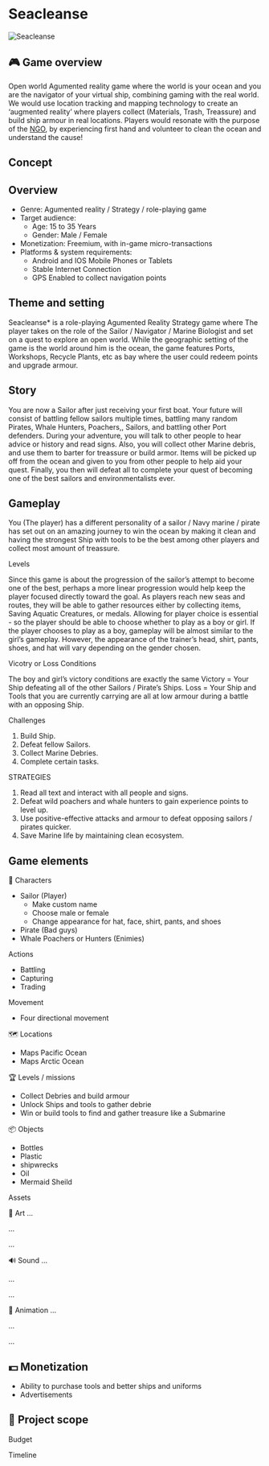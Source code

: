 # Seacleanse
![Seacleanse](https://i.pinimg.com/originals/17/22/2b/17222bd9b5018b048ffbb075350f6749.png)
## 🎮️ Game overview

Open world Agumented reality game where the world is your ocean and you are the navigator of your virtual ship, combining gaming with the real world.
We would use location tracking and mapping technology to create an ‘augmented reality’ where players collect (Materials, Trash, Treassure) and build ship armour in real locations.
Players would resonate with the purpose of the [NGO](http://seacleanse.org), by experiencing first hand and volunteer to clean the ocean and understand the cause!  

## Concept
## Overview
- Genre: Agumented reality / Strategy / role-playing game
- Target audience: 
  - Age: 15 to 35 Years
  - Gender: Male / Female
- Monetization: Freemium, with in-game micro-transactions
- Platforms & system requirements:  
  - Android and IOS Mobile Phones or Tablets
  - Stable Internet Connection 
  - GPS Enabled to collect navigation points

## Theme and setting
Seacleanse* is a role-playing Agumented Reality Strategy game where The player takes on the role of the Sailor / Navigator / Marine Biologist and set on a quest to explore an open world. While the geographic setting of the game is the world around him is the ocean, the game features Ports, Workshops, Recycle Plants, etc as bay where the user could redeem points and upgrade armour.

## Story
You are now a Sailor after just receiving your first boat. 
Your future will consist of battling fellow sailors multiple times, battling many random Pirates, Whale Hunters, Poachers,, Sailors, and battling other Port defenders. During your adventure, you will talk to other people to hear advice or history and read signs. Also, you will collect other Marine debris, and use them to barter for treassure or build armor. Items will be picked up off from the ocean and given to you from other people to help aid your quest. Finally, you then will defeat all to complete your quest of becoming one of the best sailors and environmentalists ever. 

## Gameplay
You (The player) has a different personality of a sailor / Navy marine / pirate has set out on an amazing journey to win the ocean by making it clean and having the strongest Ship with tools to be the best among other players and collect most amount of treassure.

Levels

Since this game is about the progression of the sailor’s attempt to become one of the best, perhaps a more linear progression would help keep the player focused
directly toward the goal. As players reach new seas and routes, they will be able to gather resources either by collecting items, Saving Aquatic Creatures, or medals. Allowing for player choice is essential - so the player should be able to choose whether to play as a boy or girl. If the player chooses to play as a boy, gameplay will be almost similar to the girl’s gameplay. However, the appearance of the trainer’s head, shirt, pants, shoes, and hat will vary depending on the gender chosen.

Vicotry or Loss Conditions

The boy and girl’s victory conditions are exactly the same
Victory = Your Ship defeating all of the other Sailors / Pirate’s Ships.
Loss = Your Ship and Tools that you are currently carrying are all at low armour during a battle with an opposing Ship.

Challenges
1. Build Ship.
2. Defeat fellow Sailors.
3. Collect Marine Debries.
4. Complete certain tasks.


STRATEGIES
1. Read all text and interact with all people and signs.
2. Defeat wild poachers and whale hunters to gain experience points to level up.
3. Use positive-effective attacks and armour to defeat opposing sailors / pirates quicker.
4. Save Marine life by maintaining clean ecosystem.


## Game elements
👤 Characters
- Sailor (Player)
  - Make custom name
  - Choose male or female
  - Change appearance for hat, face, shirt, pants, and shoes
- Pirate (Bad guys)
- Whale Poachers or Hunters (Enimies)

Actions
- Battling
- Capturing
- Trading

Movement
- Four directional movement

🗺️ Locations
- Maps Pacific Ocean
- Maps Arctic Ocean

🏆️ Levels / missions
- Collect Debries and build armour 
- Unlock Ships and tools to gather debrie
- Win or build tools to find and gather treasure 
like a Submarine 


📦️ Objects
- Bottles 
- Plastic 
- shipwrecks
- Oil
- Mermaid Sheild



Assets

🎨 Art
...

...

...

🔊 Sound
...

...

...

🏃‍ Animation
...

...

...

## 💵 Monetization
- Ability to purchase tools 
and better ships and uniforms 
- Advertisements
  
## 📐 Project scope
Budget

Timeline
